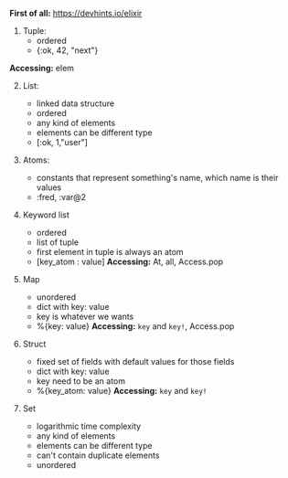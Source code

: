 **First of all:** https://devhints.io/elixir

1. Tuple:
    - ordered 
    - {:ok, 42, "next"}

**Accessing:** elem

2. List:
   -  linked data structure
   - ordered
   - any kind of elements
   - elements can be different type
   - [:ok, 1,"user"]

3. Atoms:
   - constants that represent something's name, which name is their values 
   - :fred,  :var@2

4. Keyword list
    - ordered 
    - list of tuple
    - first element in tuple is always an atom
    - [key_atom : value]
**Accessing:**  At, all, Access.pop

5. Map 
    - unordered 
    - dict with key: value
    - key is whatever we wants
    - %{key: value}
**Accessing:** `key` and `key!`, Access.pop

6. Struct
    - fixed set of fields with default values for those fields 
    - dict with key: value
    - key need to be an atom
    - %{key_atom: value}
**Accessing:** `key` and `key!`

7. Set
    - logarithmic time complexity
    - any kind of elements
    - elements can be different type
    - can't contain duplicate elements
    - unordered

